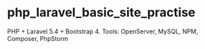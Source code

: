# php_laravel_basic_site_practise
PHP + Laravel 5.4 + Bootstrap 4. Tools: OpenServer,  MySQL, NPM, Composer, PhpStorm
